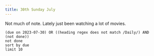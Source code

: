```yaml
---
title: 30th Sunday July
---
```

Not much of note.
Lately just been watching a lot of movies.
```tasks
(due on 2023-07-30) OR ((heading regex does not match /Daily/) AND (not done))
not done
sort by due
limit 10
```